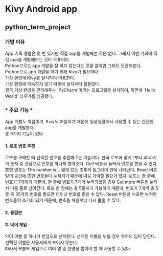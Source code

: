 # Kivy Android app
## python_term_project
### 개발 이유
App 기획 경험은 몇 번 있지만 직접 app를 개발해본 적은 없다. 그래서 이번 기회에 직접 app를 개발해보는 것이 목표이다.   
Python으로는 app 개발을 잘 하지 않는다는 것을 알지만 그래도 도전해본다.   
Python으로 app 개발을 하기 위해 Kivy가 필요하다.   
가상 환경에 Kivy를 설치하여 이용한다.   
가상 환경에 익숙하지 않기 때문에 설치부터 힘들었다.   
결국 가상 환경을 관리해주는 'PyCharm'이라는 프로그램을 설치하여, 화면에 'Hello World' 띄우기를 성공했다.
### * 주요 기능 *
App 개발도 처음이고, Kivy도 처음이기 때문에 일상생활에서 사용할 수 있는 간단한 app를 개발한다.   
총 3가지 기능이 있다.   
#### 1. 로또 번호 추천
로또를 구매할 때 선택할 번호를 추천해주는 기능이다. 한국 로또에 맞게 1부터 45까지의 숫자 중 랜덤으로 번호를 하나씩 뽑아준다. Get! 버튼을 눌러서 번호를 뽑을 수 있다. 뽑힌 번호는 The number is... 밑에 있는 초록색 동그라미 안에 나타난다. Reset 버튼 밑의 공간에 뽑힌 번호들이 누적되기 때문에 따로 기억할 필요가 없다. 로또는 한 줄에 번호가 7개이기 때문에, 한 줄에 번호가 7개가 누적되었을 경우 Get more 버튼을 눌러서 다음 줄로 넘어간다. 로또 한 장에는 총 5줄까지 가능하기 때문에, 번호가 7개씩 총 5줄 즉 35개의 번호를 뽑으면 더이상 번호를 뽑을 수 없다. Reset 버튼을 누르면 누적된 번호들이 초기화 되기 때문에, 번호를 처음부터 다시 뽑을 수 있다.    
#### 2. 돌림판
#### 3. 악어 게임
악어 이빨 중 하나가 랜덤으로 선택된다. 선택된 이빨을 누를 경우 악어의 입이 닫힌다. 선택된 이빨은 사용자에게 보이지 않는다.   
따라서 복불복 게임으로 여러 명 중 한명을 뽑아야 할 때 사용할 수 있다.
